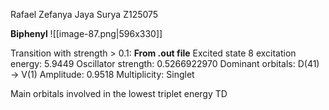 Rafael Zefanya Jaya Surya
Z125075


**Biphenyl**
![[image-87.png|596x330]]

Transition with strength > 0.1:
**From .out file**
Excited state 8
excitation energy: 5.9449
Oscillator strength: 0.5266922970
Dominant orbitals: D(41) -> V(1) Amplitude: 0.9518
Multiplicity: Singlet

Main orbitals involved in the lowest triplet energy TD